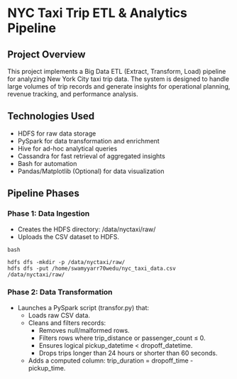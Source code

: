 # NYC Taxi Trip ETL & Analytics Pipeline
## Project Overview 
This project implements a Big Data ETL (Extract, Transform, Load) pipeline for analyzing New York City taxi trip data. The system is designed to handle large volumes of trip records and generate insights for operational planning, revenue tracking, and performance analysis.

## Technologies Used
- HDFS for raw data storage
- PySpark for data transformation and enrichment
- Hive for ad-hoc analytical queries
- Cassandra for fast retrieval of aggregated insights
- Bash for automation
- Pandas/Matplotlib (Optional) for data visualization

## Pipeline Phases

### Phase 1: Data Ingestion
- Creates the HDFS directory: /data/nyctaxi/raw/
- Uploads the CSV dataset to HDFS.

`bash`

    hdfs dfs -mkdir -p /data/nyctaxi/raw/
    hdfs dfs -put /home/swamyyarr70wedu/nyc_taxi_data.csv /data/nyctaxi/raw/
### Phase 2: Data Transformation
- Launches a PySpark script (transfor.py) that:
   - Loads raw CSV data.
   - Cleans and filters records:
       - Removes null/malformed rows.
       - Filters rows where trip_distance or passenger_count ≤ 0.
       - Ensures logical pickup_datetime < dropoff_datetime.
       - Drops trips longer than 24 hours or shorter than 60 seconds.
   - Adds a computed column: trip_duration = dropoff_time - pickup_time.





